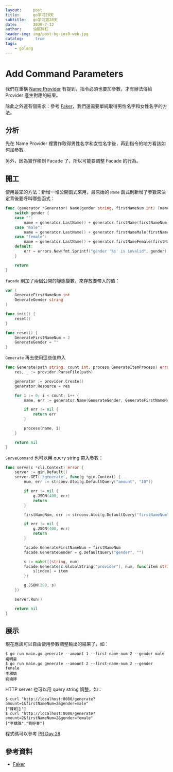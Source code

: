 ```yaml
---
layout:     post
title:      go学习28天
subtitle:   go学习第28天
date:       2020-7-12
author:     油腻斜杠
header-img: img/post-bg-ios9-web.jpg
catalog: 	 true
tags:
    - golang
---
```



# Add Command Parameters

我們在重構 [Name Provider][Day 26] 有提到，指令必須也要加參數，才有辦法傳給 Provider 產生對應的結果。

除此之外還有個需求：參考 [Faker](https://github.com/fzaninotto/Faker)，我們還需要單純取得男性名字和女性名字的方法。

## 分析

先在 Name Provider 裡實作取得男性名字和女性名字後，再到指令的地方看該如何加參數。

另外，因為實作移到 Facade 了，所以可能要調整 Facade 的行為。

## 開工

使用最笨的方法：新增一堆公開函式來用，最原始的 `Name` 函式則新增了參數來決定背後要呼叫哪些函式：

```go
func (generator *Generator) Name(gender string, firstNameNum int) (name string, err error) {
	switch gender {
	case "":
		name = generator.LastName() + generator.firstName(firstNameNum)
	case "male":
		name = generator.LastName() + generator.firstNameMale(firstNameNum)
	case "female":
		name = generator.LastName() + generator.firstNameFemale(firstNameNum)
	default:
		err = errors.New(fmt.Sprintf("gender '%s' is invalid", gender))
	}

	return
}
```

`facade` 則加了兩個公開的靜態變數，來存放要帶入的值：

```go
var (
	GenerateFirstNameNum int
	GenerateGender string
)

func init() {
	reset()
}

func reset() {
	GenerateFirstNameNum = 2
	GenerateGender = ""
}
```

`Generate` 再去使用這些值帶入

```go
func Generate(path string, count int, process GenerateItemProcess) error {
	res, _ := provider.ParseFile(path)

	generator := provider.Create()
	generator.Resource = res

	for i := 0; i < count; i++ {
		name, err := generator.Name(GenerateGender, GenerateFirstNameNum)

		if err != nil {
			return err
		}

		process(name, i)
	}

	return nil
}
```

`ServeCommand` 也可以用 query string 帶入參數：

```go
func serve(c *cli.Context) error {
	server := gin.Default()
	server.GET(`/generate`, func(g *gin.Context) {
		num, err := strconv.Atoi(g.DefaultQuery("amount", "10"))

		if err != nil {
			g.JSON(400, err)
			return
		}

		firstNameNum, err := strconv.Atoi(g.DefaultQuery("firstNameNum", "0"))

		if err != nil {
			g.JSON(400, err)
			return
		}

		facade.GenerateFirstNameNum = firstNameNum
		facade.GenerateGender = g.DefaultQuery("gender", "")

		s := make([]string, num)
		facade.Generate(c.GlobalString("provider"), num, func(item string, index int) {
			s[index] = item
		})

		g.JSON(200, s)
	})

	server.Run()

	return nil
}
```

## 展示

現在應該可以自由使用參數調整輸出的結果了，如：

```
$ go run main.go generate --amount 1 --first-name-num 2 --gender male
楊明豪
$ go run main.go generate --amount 2 --first-name-num 2 --gender female
李雅嬌
劉嬌婷
```

HTTP server 也可以用 query string 調整，如：

```
$ curl "http://localhost:8080/generate?amount=1&firstNameNum=2&gender=male"
["陳明志"]
$ curl "http://localhost:8080/generate?amount=2&firstNameNum=2&gender=female"
["李嬌雅","劉婷春"]
```

程式碼可以參考 [PR Day 28](https://github.com/MilesChou/namer/pull/14)

## 參考資料

* [Faker](https://github.com/fzaninotto/Faker)

[Day 26]: day26.md
